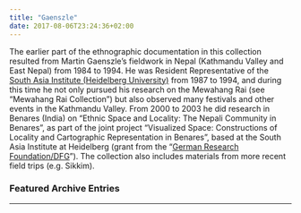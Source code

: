 ```yaml
---
title: "Gaenszle"
date: 2017-08-06T23:24:36+02:00
---
```


The earlier part of the ethnographic documentation in this collection resulted from Martin Gaenszle’s fieldwork in Nepal (Kathmandu Valley and East Nepal) from 1984 to 1994. He was Resident Representative of the [South Asia Institute (Heidelberg University)](http://www.sai.uni-heidelberg.de/) from 1987 to 1994, and during this time he not only pursued his research on the Mewahang Rai (see “Mewahang Rai Collection”) but also observed many festivals and other events in the Kathmandu Valley. From 2000 to 2003 he did research in Benares (India) on “Ethnic Space and Locality: The Nepali Community in Benares”, as part of the joint project “Visualized Space: Constructions of Locality and Cartographic Representation in Benares”, based at the South Asia Institute at Heidelberg (grant from the “[German Research Foundation/DFG](http://www.dfg.de/)”). The collection also includes materials from more recent field trips (e.g. Sikkim).

### Featured Archive Entries

<HAVMap lat="35.6037" lng="82.4853" zoom="5" />

<hr />

<Media id={185} title='Schnee' />
